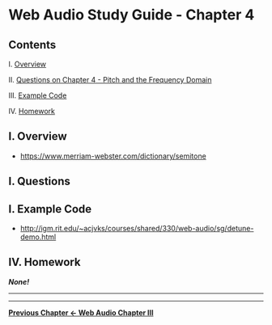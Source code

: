 # Web Audio Study Guide - Chapter 4

## Contents
<!--- Local Navigation --->
I. [Overview](#section1)

II. [Questions on Chapter 4 - Pitch and the Frequency Domain](#section2)

III. [Example Code](#section3)

IV. [Homework](#section4)

<a id="section1"></a>

## I. Overview

- https://www.merriam-webster.com/dictionary/semitone

<a id="section2"></a>

## I. Questions

<a id="section1"></a>

## I. Example Code

- http://igm.rit.edu/~acjvks/courses/shared/330/web-audio/sg/detune-demo.html

<a id="section4"></a>

## IV. Homework

***None!***

<hr><hr>

**[Previous Chapter <- Web Audio Chapter III](web-audio-chapter-3.md)**
